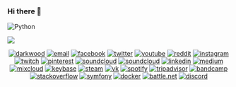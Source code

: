 ### Hi there 👋

![Python](https://img.shields.io/badge/-Python-000?&logo=Python)

![](https://github-readme-stats.vercel.app/api?username=Mutou-nan)

<p align="center">
  <a href=""><img src="https://img.icons8.com/fluent/96/000000/domain.png" alt="darkwood"/></a>
  <a href=""><img src="https://img.icons8.com/color/96/000000/gmail.png" alt="email"/></a>
  <a href=""><img src="https://img.icons8.com/color/96/000000/facebook.png" alt="facebook"/></a>
  <a href=""><img src="https://img.icons8.com/color/96/000000/twitter-squared.png" alt="twitter"/></a>
  <a href=""><img src="https://img.icons8.com/color/96/000000/youtube.png" alt="youtube"/></a>
  <a href=""><img src="https://img.icons8.com/color/96/000000/reddit.png" alt="reddit"/></a>
  <a href=""><img src="https://img.icons8.com/color/96/000000/instagram-new.png" alt="instagram"/></a>
  <a href=""><img src="https://img.icons8.com/color/96/000000/twitch--v2.png" alt="twitch"/></a>
  <a href=""><img src="https://img.icons8.com/color/96/000000/pinterest--v1.png" alt="pinterest"/></a>
  <a href=""><img src="https://img.icons8.com/color/96/000000/soundcloud.png" alt="soundcloud"/></a>
  <a href=""><img src="https://img.icons8.com/color/96/000000/soundcloud.png" alt="soundcloud"/></a>
  <a href=""><img src="https://img.icons8.com/color/96/000000/linkedin.png" alt="linkedin"/></a>
  <a href=""><img src="https://img.icons8.com/color/96/000000/medium-logo.png" alt="medium"/></a>
  <a href=""><img src="https://img.icons8.com/windows/96/000000/mixcloud.png" alt="mixcloud"/></a>
  <a href=""><img src="https://img.icons8.com/windows/96/000000/keybase2.png" alt="keybase"/></a>
  <a href=""><img src="https://img.icons8.com/fluent/96/000000/steam.png" alt="steam"/></a>
  <a href=""><img src="https://img.icons8.com/nolan/96/vk-circled.png" alt="vk"/></a>
  <a href=""><img src="https://img.icons8.com/color/96/000000/spotify--v1.png" alt="spotify"/></a>
  <a href=""><img src="https://img.icons8.com/color/96/000000/tripadvisor.png" alt="tripadvisor"/></a>
  <a href=""><img src="https://img.icons8.com/nolan/96/bandcamp-button.png" alt="bandcamp"/></a>
  <a href=""><img src="https://img.icons8.com/color/96/000000/stackoverflow.png" alt="stackoverflow"/></a>
  <a href=""><img src="https://img.icons8.com/color/96/000000/symfony.png" alt="symfony"/></a>
  <a href=""><img src="https://img.icons8.com/color/96/000000/docker.png" alt="docker"/></a>
  <a href=""><img src="https://img.icons8.com/color/96/000000/battle-net.png" alt="battle.net"/></a>
  <a href=""><img src="https://img.icons8.com/color/96/000000/discord-logo.png" alt="discord"/></a>
</p>




